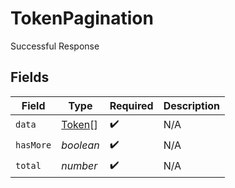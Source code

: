 # TokenPagination

Successful Response


## Fields

| Field                                   | Type                                    | Required                                | Description                             |
| --------------------------------------- | --------------------------------------- | --------------------------------------- | --------------------------------------- |
| `data`                                  | [Token](../../models/shared/token.md)[] | :heavy_check_mark:                      | N/A                                     |
| `hasMore`                               | *boolean*                               | :heavy_check_mark:                      | N/A                                     |
| `total`                                 | *number*                                | :heavy_check_mark:                      | N/A                                     |